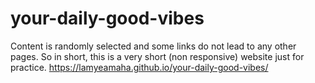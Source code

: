 # your-daily-good-vibes
Content is randomly selected and some links do not lead to any other pages. So in short, this is a very short (non responsive) website just for practice. 
https://lamyeamaha.github.io/your-daily-good-vibes/
